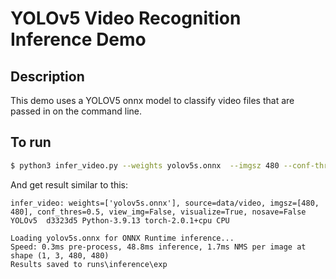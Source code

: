 # YOLOv5 Video Recognition Inference Demo

## Description

This demo uses a YOLOV5 onnx model to classify video files that are passed
in on the command line.

## To run

```bash
$ python3 infer_video.py --weights yolov5s.onnx  --imgsz 480 --conf-thres 0.5 --source data/video --visualize 
```

And get result similar to this:
```
infer_video: weights=['yolov5s.onnx'], source=data/video, imgsz=[480, 480], conf_thres=0.5, view_img=False, visualize=True, nosave=False
YOLOv5  d3323d5 Python-3.9.13 torch-2.0.1+cpu CPU

Loading yolov5s.onnx for ONNX Runtime inference...
Speed: 0.3ms pre-process, 48.8ms inference, 1.7ms NMS per image at shape (1, 3, 480, 480)
Results saved to runs\inference\exp
```

